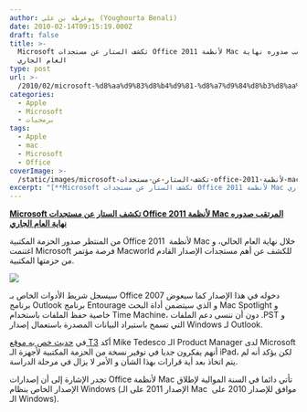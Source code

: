 ```yaml
---
author: يوغرطة بن علي (Youghourta Benali)
date: 2010-02-14T09:15:19.000Z
draft: false
title: >-
  Microsoft تكشف الستار عن مستجدات Office 2011 لأنظمة Mac المرتقب صدوره نهاية
  العام الجاري
type: post
url: >-
  /2010/02/microsoft-%d8%aa%d9%83%d8%b4%d9%81-%d8%a7%d9%84%d8%b3%d8%aa%d8%a7%d8%b1-%d8%b9%d9%86-%d9%85%d8%b3%d8%aa%d8%ac%d8%af%d8%a7%d8%aa-office-2011-%d9%84%d8%a3%d9%86%d8%b8%d9%85%d8%a9-mac-%d8%a7%d9%84%d9%85/
categories:
  - Apple
  - Microsoft
  - برمجيات
tags:
  - Apple
  - mac
  - Microsoft
  - Office
coverImage: >-
  /static/images/microsoft-تكشف-الستار-عن-مستجدات-office-2011-لأنظمة-mac-الم/Office-for-Mac-2011.jpg
excerpt: "[**Microsoft تكشف الستار عن مستجدات Office 2011 لأنظمة Mac المرتقب صدوره نهاية العام الجاري**](https://www.it-scoop.com/2010/02/microsoft-%d8%aa%d9%83%d8%b4%d9%81-%d8%a7%d9%84%d8%b3%d8%aa%d8%a7%d8%b1-%d8%b9%d9%86-%d9%85%d8%b3%d8%aa%d8%ac%d8%af%d8%a7%d8%aa-office-2011-%d9%84%d8%a3%d9%86%d8%b8%d9%85%d8%a9-mac-%d8%a7%d9%84%d9%85/)\n\nمن المنتظر صدور الحزمة المكتبية Office 2011 \_لأنظمة Mac خلال نهاية العام الحالي، و اغتنمت Microsoft فرصة مؤتمر Macworld للكشف عن أهم مستجدات الإصدار القادم من حزمتها"
---
```

[**Microsoft تكشف الستار عن مستجدات Office 2011 لأنظمة Mac المرتقب صدوره نهاية العام الجاري**](https://www.it-scoop.com/2010/02/microsoft-%d8%aa%d9%83%d8%b4%d9%81-%d8%a7%d9%84%d8%b3%d8%aa%d8%a7%d8%b1-%d8%b9%d9%86-%d9%85%d8%b3%d8%aa%d8%ac%d8%af%d8%a7%d8%aa-office-2011-%d9%84%d8%a3%d9%86%d8%b8%d9%85%d8%a9-mac-%d8%a7%d9%84%d9%85/)

من المنتظر صدور الحزمة المكتبية Office 2011  لأنظمة Mac خلال نهاية العام الحالي، و اغتنمت Microsoft فرصة مؤتمر Macworld للكشف عن أهم مستجدات الإصدار القادم من حزمتها المكتبية.

![](/static/images/microsoft-تكشف-الستار-عن-مستجدات-office-2011-لأنظمة-mac-الم/Office-for-Mac-2011.jpg)

سيسجل شريط الأدوات الخاص بـ Office 2007 دخوله في هذا الإصدار كما سيعوض برنامج Outlook برنامج Entourage و الذي سيتضمن أداة البحث Mac Spotlight و خاصية حفظ الملفات باستخدام Time Machine، دون أن ننسى دعم الملفات .PST و التي تسمح باستيراد البيانات المصدرة باستعمال إصدار Windows لـ Outlook.

في [حديث خص به موقع T3](http://www.t3.com/news/microsoft-hints-at-office-for-ipad?=43603) أكد Mike Tedesco الـ Product Manager لدى Microsoft أنهم يفكرون جديا في توفير نسخة من الحزمة المكتبية لأجهزة الـ iPad، لكن يؤكد أنه لم يتم اتخاذ بعد أية قرارات بهذا الشأن و الأمر لا يزال في مرحلة الدراسة.

تجدر الإشارة إلى أن إصدارات Office لأنظمة Mac تأتي دائما في السنة الموالية لإطلاق الإصدار الخاص بنظام Windows (الإصدار 2011 على الـ Mac  موافق للإصدار 2010 على الـ Windows).
